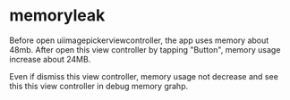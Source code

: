 # memoryleak

Before open uiimagepickerviewcontroller, the app uses memory about 48mb. After open this view controller by tapping "Button", memory usage increase about 24MB.

Even if dismiss this view controller, memory usage not decrease and see this this view controller in debug memory grahp.
